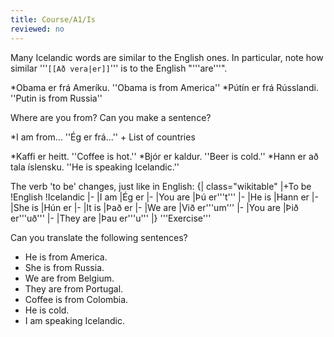 ```yaml
---
title: Course/A1/Is
reviewed: no
---
```


Many Icelandic words are similar to the English ones. In particular, note how similar '''`[[Að vera|er]]`''' is to the English "'''are'''".

*Obama er frá Ameríku. ''Obama is from America''
*Pútín er frá Rússlandi. ''Putin is from Russia''

Where are you from? Can you make a sentence?

*I am from... ''Ég er frá...'' + List of countries

*Kaffi er heitt. ''Coffee is hot.''
*Bjór er kaldur. ''Beer is cold.''
*Hann er að tala íslensku. ''He is speaking Icelandic.''

The verb 'to be' changes, just like in English:
{| class="wikitable"
|+To be
!English
!Icelandic
|-
|I am
|Ég er
|-
|You are
|Þú er'''t'''
|-
|He is
|Hann er
|-
|She is
|Hún er
|-
|It is
|Það er
|-
|We are
|Við er'''um'''
|-
|You are
|Þið er'''uð'''
|-
|They are
|Þau er'''u'''
|}
'''Exercise'''

Can you translate the following sentences?

* He is from America.
* She is from Russia.
* We are from Belgium.
* They are from Portugal.
* Coffee is from Colombia.
* He is cold.
* I am speaking Icelandic.

